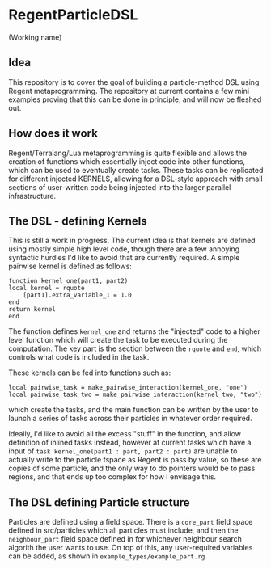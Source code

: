 # RegentParticleDSL
(Working name)

## Idea ##
This repository is to cover the goal of building a particle-method DSL using Regent 
metaprogramming. The repository at current contains a few mini examples proving that
this can be done in principle, and will now be fleshed out.

## How does it work ##
Regent/Terralang/Lua metaprogramming is quite flexible and allows the creation of functions
which essentially inject code into other functions, which can be used to eventually create tasks.
These tasks can be replicated for different injected KERNELS, allowing for a DSL-style approach 
with small sections of user-written code being injected into the larger parallel infrastructure.

## The DSL - defining Kernels ##
This is still a work in progress. The current idea is that kernels are defined using mostly simple
high level code, though there are a few annoying syntactic hurdles I'd like to avoid that are 
currently required.
A simple pairwise kernel is defined as follows:

    function kernel_one(part1, part2)
    local kernel = rquote
        [part1].extra_variable_1 = 1.0
    end
    return kernel
    end

The function defines `kernel_one` and returns the "injected" code to a higher level function which
will create the task to be executed during the computation. The key part is the section between the
`rquote` and `end`, which controls what code is included in the task.

These kernels can be fed into functions such as:

    local pairwise_task = make_pairwise_interaction(kernel_one, "one")
    local pairwise_task_two = make_pairwise_interaction(kernel_two, "two")

which create the tasks, and the main function can be written by the user to launch a series of tasks
across their particles in whatever order required.


Ideally, I'd like to avoid all the excess "stuff" in the function, and allow definition of inlined 
tasks instead, however at current tasks which have a input of
`task kernel_one(part1 : part, part2 : part)` are unable to actually write to the particle fspace as
Regent is pass by value, so these are copies of some particle, and the only way to do pointers would be
to pass regions, and that ends up too complex for how I envisage this.


## The DSL defining Particle structure ##
Particles are defined using a field space. There is a `core_part` field space defined in src/particles
which all particles must include, and then the `neighbour_part` field space defined in for 
whichever neighbour search algorith the user wants to use. On top of this, any user-required variables can
be added, as shown in `example_types/example_part.rg`
